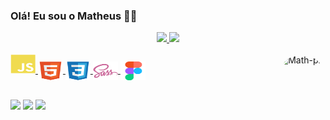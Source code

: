 ### Olá! Eu sou o Matheus 👋😀



<div align='center' width='500px'>
  <a href="https://github.com/Math-Vieira">
  <img height="180em" width:"100px" src="https://github-readme-stats.vercel.app/api?username=Math-Vieira&show_icons=true&theme=solarized-dark&include_all_commits=true&count_private=true"/>
  <img height="180em" width:"250px" src="https://github-readme-stats.vercel.app/api/top-langs/?username=Math-Vieira&layout=compact&langs_count=7&theme=solarized-dark"/>
</div>

<div style="display: inline_block"><br>
  <img align="" alt="Math-Js" height="30" width="40" src="https://raw.githubusercontent.com/devicons/devicon/master/icons/javascript/javascript-plain.svg">
  <img align="center" alt="Math-HTML" height="30" width="40" src="https://raw.githubusercontent.com/devicons/devicon/master/icons/html5/html5-original.svg">
  <img align="center" alt="Math-CSS" height="30" width="40" src="https://raw.githubusercontent.com/devicons/devicon/master/icons/css3/css3-original.svg">
  <img align="center" alt="Math-Python" height="30" width="40" src="https://raw.githubusercontent.com/devicons/devicon/master/icons/sass/sass-original.svg">
  <img align="center" alt="Math-Python" height="30" width="40" src="https://raw.githubusercontent.com/devicons/devicon/master/icons/figma/figma-original.svg">
  <img align="right" alt="Math-pic" height="150" style="border-radius:50px;" src="https://cdn.discordapp.com/attachments/507606409488236566/944915609332895764/mma.png">
</div>
  <br>
<div> 
  
  <a href = "mailto:ymatheusvieira.contato@gmail.com"><img src="https://img.shields.io/badge/-Gmail-%23333?style=for-the-badge&logo=gmail&logoColor=white" target="_blank"></a>
  <a href="https://www.linkedin.com/in/ymatheus-vieira/" target="_blank"><img src="https://img.shields.io/badge/-LinkedIn-%230077B5?style=for-the-badge&logo=linkedin&logoColor=white" target="_blank"></a>
  <a href="https://ymatheusvieira.vercel.app/" target="_blank"><img src="https://img.shields.io/badge/-Portf%C3%B3lio-brown?style=for-the-badge&logo=true" target="_blank"></a>
  
  
  
</div>
